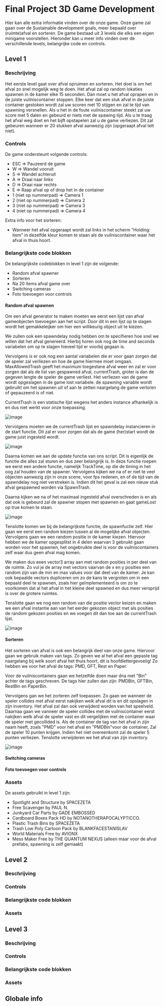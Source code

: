 # Final Project 3D Game Development

Hier kan alle extra informatie vinden over de onze game. Onze game zal gaan over de Sustainable development goals, meer bepaald over (ruimte)afval en sorteren. De game bestaad uit 3 levels die elks een eigen minigame voorstellen. Hieronder kan u meer info vinden over de verschillende levels, belangrijke code en controls.

## Level 1

### Beschrijving

Het eerste level gaat over afval opruimen en sorteren. Het doel is om het afval zo snel mogelijk weg te doen. Het afval zal op random lokaties spawnen in de kamer elke 15 seconden. Dan moet u het afval oprapen en in de juiste vuilniscontainer stoppen. Elke keer dat een stuk afval in de juiste container gestoken wordt zal uw scoren met 10 stijgen en zal te tijd van spawning versnellen. Als u het in de foute vuilniscontainer steekt zal uw score met 5 dalen en gebeurd er niets met de spawing tijd. Als u te traag het afval weg doet en het bijft opstapelen zal u de game verliezen. Dit zal gebeuren wanneer er 20 stukken afval aanwezig zijn (opgeraapt afval telt niet).

### Controls

De game ondersteunt volgende controls:

- ESC => Pauzeerd de game
- W => Wandel vooruit
- S => Wandel achteruit
- A => Draai naar links
- D => Draai naar rechts
- E => Raap afval op of drop het in de container
- 1 (niet op nummerpad) => Camera 1
- 2 (niet op nummerpad) => Camera 2
- 3 (niet op nummerpad) => Camera 3
- 4 (niet op nummerpad) => Camera 4

Extra info voor het sorteren:

- Wanneer het afval opgeraapt wordt zal links in het scherm "Holding: item" in dezelfde kleur komen te staan als de vuilniscontainer waar het afval in thuis hoort.

### Belangrijkste code blokken

De belangrijkste codeblokken in level 1 zijn de volgende:

- Random afval spawner
- Sorteren
- Na 20 items afval game over
- Switching cameras
- Foto toevoegen voor controls

#### Random afval spawnen

Om een afval generator te maken moeten we eerst een lijst van afval gameobjecten toevoegen aan het script. Door dit in een lijst op te slagen wordt het gemakkeleijker om hier een willikeurig object uit te kiezen.

We zullen ook een spawndelay nodig hebben om te specifieren hoe snel we willen dat het afval genereerd. Hierbij horen ook nog de time and seconds variabelen om op te slagen hieveel tijd er voorbij gegaan is.

Vervolgens is er ook nog een aantal variabelen die er voor gaan zorgen dat de speler zal verliezen en hoe de game hiermee moet omgaan. MaxAllowedTrash geeft het maximum toegestane afval weer en zal er voor zorgen dat als de list van gespawned afval, currentTrash, groter is dan de gegeven lengte de speler de game verliest. Het verliezen van de game wordt opgeslagen in de game lost variabele. de spawning variable wordt gebruikt om het spawnen uit of aan te zetten naargelang de game verloren of gepauzeerd is of niet.

CurrentTrash is een statische lijst wegens het anders instance afhankelijk is en dus niet werkt voor onze toepassing.

![image](CodeSnippets/level1/randomTrash/listOfTrash.jpg)

Vervolgens moeten we de currentTrash lijst en spawndelay instancieren in de start functie. Dit zal er voor zorgen dat als de game (her)start wordt de game juist ingesteld wordt.

![image](CodeSnippets/level1/randomTrash/start.jpg)

Daarna komen we aan de update functie van ons script. Dit is eigenlijk de functie die alles zal sturen en dus zeer belangrijk is. In deze functie roepen we eerst een andere functie, namelijk TrackTime, op die de timing in het oog zal houden van de spawner. Vervolgens kijken we na of er niet te veel objecten aanwezig zijn in onze scene, voor fps redenen, en of de tijd van de spawndelay nog niet verstreken is. Indien dit het geval is zal een nieuw stuk afval gespawned worden via SpawnTrash.

Daarna kijken we na of het maximaal ingesteld afval overschreden is en als dat ook is gebeurd zal de spawner stopen met spawnen en gaat gameLost op true komen te staan.

![image](CodeSnippets/level1/randomTrash/updateAndTrackTime.jpg)

Tenslotte komen we bij de belangrijkste functie, de spawnfuctie zelf. Hier gaan we eerst een random kiezen tussen al de mogelijke afval objecten. Vervolgens gaan we een random positie in de kamer kiezen. Hiervoor hebben we de kamer opgesplitst in 4 delen waarvan 3 gebruikt gaan worden voor het spawnen, het ongebruikte deel is voor de vuilniscontainers zelf waar dus geen afval mag komen.

We maken dus eeen vector3 array aan met random posities in per deel van de ruimte. Zo vul je de array met vectors vaarvan de x en y posities een random zijn van de min en max values voor dat deel van de kamer. Je kan ook bepaalde vectors dupliceren om zo de kans te vergroten om in een bepaald deel te spawnen, zoals hier geïmplementeerd is om zo te voorkomen dat al het afval in het kleine deel spawned en dus meer versprijd is over de grotere ruimtes.

Tenslotte gaan we nog een random van die positie vector keizen en maken we een afval instantie aan van het eerder gekozen object met als posities de random gekozen posities en we voegen dit dan toe aan de currentTrash lijst.

![image](CodeSnippets/level1/randomTrash/spawn.jpg)

#### Sorteren

Het sorteren van afval is ook een belangrijk deel van onze game. Hiervoor gaan we gebruik maken van tags. Zo geven we al het afval een gepaste tag naargelang bij welk soort afval het thuis hoort, dit is hoofdlettergevoelig! Zo hebben we voor het afval de tags: PMD, GFT, Rest en Paper.

Voor de vuilniscontainers gaan we hetzelfde doen maar dna met "Bin" achter de tags geschreven. De tags hier zullen dan zijn: PMDBin, GFTBin, RestBin en PaperBin.

Vervolgens gan we het zorteren zelf toepassen. Zo gaan we wanneer de speler collides met afval eerst nakijken welk afval dit is en dit opslagen in zijn inventory. Het afval zal dan ook verwijderd worden van het speelveld. Daarnaa gaan we vanneer de speler collides met de vuilniscontainer eerst nakijken welk afval de speler vast en dit vergelijken met de container waar de speler met gecollided is. Als de container de tag van het afval in zijn naam heeft, zoals "PMD" voor het afval en "PMDBin"voor de container, Zal de speler 10 punten krijgen. Indien het niet overeenkomt zal de speler 5 punten verliezen. Tenslotte verwijderen we het afval van zijn inventory.

![image](CodeSnippets/level1/sort/sort.jpg)

#### Switching cameras

#### Foto toevoegen voor controls

### Assets

De assets gebruikt in level 1 zijn:

- Spotlight and Structure by SPACEZETA
- Free Scavenger by PAUL N.
- Junkyard Car Parts by GADE EMBOSSED
- Cardboard Boxes Pack HD by NOTANOTHERAPOCALYPTICCO.
- Plastic Trash Bins by SPACEZETA
- Trash Low Poly Cartoon Pack by BLANKFACESTANISLAV
- World Materials Free by AVIONX
- Mess Maker Free by THE QUANTUM NEXUS (alleen maar voor de afval prefabs, spawning is zelf gemaakt)

## Level 2

### Beschrijving

### Controls

### Belangrijkste code blokken

### Assets

## Level 3

### Beschrijving

### Controls

### Belangrijkste code blokken

### Assets

## Globale info
